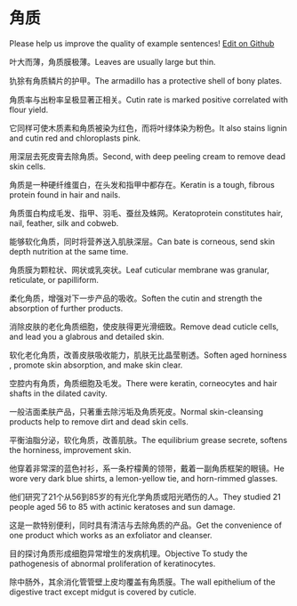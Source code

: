 # 角质

Please help us improve the quality of example sentences! [Edit on Github](https://github.com/jiyushe/jiyu-example-sentence-source/blob/main/chinese/jiaozhi_1.md)

<p><span class="chinese">叶大而薄，角质膜极薄。</span><span class="english">Leaves are usually large but thin.</span></p>

<p><span class="chinese">犰狳有角质鳞片的护甲。</span><span class="english">The armadillo has a protective shell of bony plates.</span></p>

<p><span class="chinese">角质率与出粉率呈极显著正相关。</span><span class="english">Cutin rate is marked positive correlated with flour yield.</span></p>

<p><span class="chinese">它同样可使木质素和角质被染为红色，而将叶绿体染为粉色。</span><span class="english">It also stains lignin and cutin red and chloroplasts pink.</span></p>

<p><span class="chinese">用深层去死皮膏去除角质。</span><span class="english">Second, with deep peeling cream to remove dead skin cells.</span></p>

<p><span class="chinese">角质是一种硬纤维蛋白，在头发和指甲中都存在。</span><span class="english">Keratin is a tough, fibrous protein found in hair and nails.</span></p>

<p><span class="chinese">角质蛋白构成毛发、指甲、羽毛、蚕丝及蛛网。</span><span class="english">Keratoprotein constitutes hair, nail, feather, silk and cobweb.</span></p>

<p><span class="chinese">能够软化角质，同时将营养送入肌肤深层。</span><span class="english">Can bate is corneous, send skin depth nutrition at the same time.</span></p>

<p><span class="chinese">角质膜为颗粒状、网状或乳突状。</span><span class="english">Leaf cuticular membrane was granular, reticulate, or papilliform.</span></p>

<p><span class="chinese">柔化角质，增强对下一步产品的吸收。</span><span class="english">Soften the cutin and strength the absorption of further products.</span></p>

<p><span class="chinese">消除皮肤的老化角质细胞，使皮肤得更光滑细致。</span><span class="english">Remove dead cuticle cells, and lead you a glabrous and detailed skin.</span></p>

<p><span class="chinese">软化老化角质，改善皮肤吸收能力，肌肤无比晶莹剔透。</span><span class="english">Soften aged horniness , promote skin absorption, and make skin clear.</span></p>

<p><span class="chinese">空腔内有角质，角质细胞及毛发。</span><span class="english">There were keratin, corneocytes and hair shafts in the dilated cavity.</span></p>

<p><span class="chinese">一般洁面柔肤产品，只著重去除污垢及角质死皮。</span><span class="english">Normal skin-cleansing products help to remove dirt and dead skin cells.</span></p>

<p><span class="chinese">平衡油脂分泌，软化角质，改善肌肤。</span><span class="english">The equilibrium grease secrete, softens the horniness, improvement skin.</span></p>

<p><span class="chinese">他穿着非常深的蓝色衬衫，系一条柠檬黄的领带，戴着一副角质框架的眼镜。</span><span class="english">He wore very dark blue shirts, a lemon-yellow tie, and horn-rimmed glasses.</span></p>

<p><span class="chinese">他们研究了21个从56到85岁的有光化学角质或阳光晒伤的人。</span><span class="english">They studied 21 people aged 56 to 85 with actinic keratoses and sun damage.</span></p>

<p><span class="chinese">这是一款特别便利，同时具有清洁与去除角质的产品。</span><span class="english">Get the convenience of one product which works as an exfoliator and cleanser.</span></p>

<p><span class="chinese">目的探讨角质形成细胞异常增生的发病机理。</span><span class="english">Objective To study the pathogenesis of abnormal proliferation of keratinocytes.</span></p>

<p><span class="chinese">除中肠外，其余消化管管壁上皮均覆盖有角质膜。</span><span class="english">The wall epithelium of the digestive tract except midgut is covered by cuticle.</span></p>

